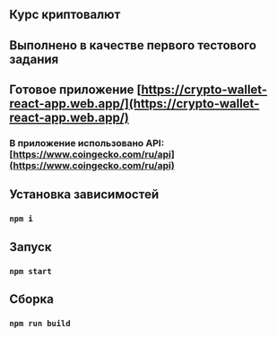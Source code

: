## Курс криптовалют
## Выполнено в качестве первого тестового задания
## Готовое приложение [https://crypto-wallet-react-app.web.app/](https://crypto-wallet-react-app.web.app/)
### В приложение использовано API: [https://www.coingecko.com/ru/api](https://www.coingecko.com/ru/api)
## Установка зависимостей 
### `npm i`
## Запуск
### `npm start`
## Сборка
### `npm run build`
